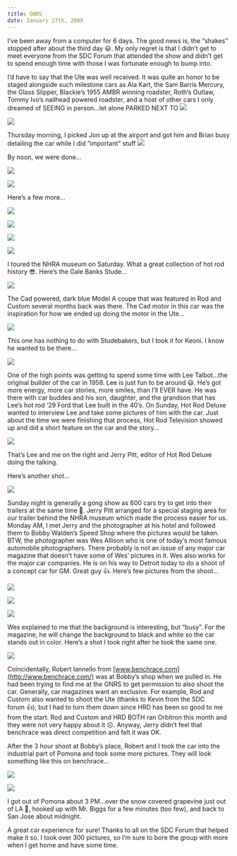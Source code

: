 ```yaml
---
title: GNRS
date: January 27th, 2009
---
```


I’ve been away from a computer for 6 days. The good news is, the “shakes” stopped after about the third day 😃. My only regret is that I didn’t get to meet everyone from the SDC Forum that attended the show and didn’t get to spend enough time with those I was fortunate enough to bump into.

I’d have to say that the Ute was well received. It was quite an honor to be staged alongside such milestone cars as Ala Kart, the Sam Barris Mercury, the Glass Slipper, Blackie’s 1955 AMBR winning roadster, Roth’s Outlaw, Tommy Ivo’s nailhead powered roadster, and a host of other cars I only dreamed of SEEING in person…let alone PARKED NEXT TO ![](/images/pop/studeute/IMG_2229.jpg)

![](/images/pop/studeute/IMG_2232.jpg)

Thursday morning, I picked Jon up at the airport and got him and Brian busy detailing the car while I did “important” stuff ![](/images/pop/studeute/IMG_2181.jpg)

By noon, we were done…

![](/images/pop/studeute/IMG_2292.jpg)

![](/images/pop/studeute/IMG_2293.jpg)

Here’s a few more…

![](/images/pop/studeute/IMG_2336.jpg)

![](/images/pop/studeute/IMG_2337.jpg)

![](/images/pop/studeute/IMG_2340.jpg)

![](/images/pop/studeute/IMG_2341.jpg)

I toured the NHRA museum on Saturday. What a great collection of hot rod history 😎. Here’s the Gale Banks Stude…

![](/images/pop/studeute/IMG_2317.jpg)

The Cad powered, dark blue Model A coupe that was featured in Rod and Custom several months back was there. The Cad motor in this car was the inspiration for how we ended up doing the motor in the Ute…

![](/images/pop/studeute/IMG_2298.jpg)

This one has nothing to do with Studebakers, but I took it for Keoni. I know he wanted to be there…

![](/images/pop/studeute/IMG_2212.jpg)

One of the high points was getting to spend some time with Lee Talbot…the original builder of the car in 1958. Lee is just fun to be around 😃. He’s got more energy, more car stories, more smiles, than I’ll EVER have. He was there with car buddes and his son, daughter, and the grandson that has Lee’s hot rod ‘29 Ford that Lee built in the 40’s. On Sunday, Hot Rod Deluxe wanted to interview Lee and take some pictures of him with the car. Just about the time we were finishing that process, Hot Rod Television showed up and did a short feature on the car and the story…

![](/images/pop/studeute/IMG_2346.jpg)

That’s Lee and me on the right and Jerry Pitt, editor of Hot Rod Deluxe doing the talking.

Here’s another shot…

![](/images/pop/studeute/IMG_2350.jpg)

Sunday night is generally a gong show as 600 cars try to get into their trailers at the same time 😬. Jerry Pitt arranged for a special staging area for our trailer behind the NHRA museum which made the process easier for us. Monday AM, I met Jerry and the photographer at his hotel and followed them to Bobby Walden’s Speed Shop where the pictures would be taken. BTW, the photographer was Wes Allison who is one of today’s most famous automobile photographers. There probably is not an issue of any major car magazine that doesn’t have some of Wes’ pictures in it. Wes also works for the major car companies. He is on his way to Detroit today to do a shoot of a concept car for GM. Great guy 👍. Here’s few pictures from the shoot…

![](/images/pop/studeute/IMG_2362.jpg)

![](/images/pop/studeute/IMG_2373.jpg)

![](/images/pop/studeute/IMG_2379.jpg)

Wes explained to me that the background is interesting, but “busy”. For the magazine, he will change the background to black and white so the car stands out in color. Here’s a shot I took right after he took the same one.

![](/images/pop/studeute/IMG_2374.jpg)

Coincidentally, Robert Iannello from [www.benchrace.com](http://www.benchrace.com/) was at Bobby’s shop when we pulled in. He had been trying to find me at the GNRS to get permission to also shoot the car. Generally, car magazines want an exclusive. For example, Rod and Custom also wanted to shoot the Ute (thanks to Kevin from the SDC forum 👍), but I had to turn them down since HRD has been so good to me from the start. Rod and Custom and HRD BOTH ran Orbitron this month and they were not very happy about it ☹️. Anyway, Jerry didn’t feel that benchrace was direct competition and felt it was OK.

After the 3 hour shoot at Bobby’s place, Robert and I took the car into the industrial part of Pomona and took some more pictures. They will look something like this on benchrace…

![](/images/pop/studeute/IMG_2425.jpg)

![](/images/pop/studeute/IMG_2409.jpg)

I got out of Pomona about 3 PM…over the snow covered grapevine just out of LA 😬, hooked up with Mr. Biggs for a few minutes (too few), and back to San Jose about midnight.

A great car experience for sure! Thanks to all on the SDC Forum that helped make it so. I took over 300 pictures, so I’m sure to bore the group with more when I get home and have some time.
